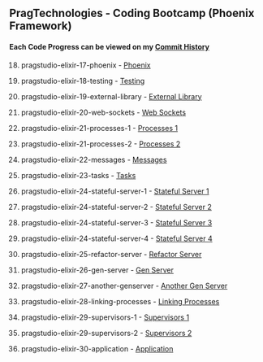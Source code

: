 ## PragTechnologies - Coding Bootcamp (Phoenix Framework)

#### Each Code Progress can be viewed on my [Commit History]()

18. pragstudio-elixir-17-phoenix - [Phoenix]()

19. pragstudio-elixir-18-testing - [Testing]()

20. pragstudio-elixir-19-external-library - [External Library]()

21. pragstudio-elixir-20-web-sockets - [Web Sockets]()

22. pragstudio-elixir-21-processes-1 - [Processes 1]()

23. pragstudio-elixir-21-processes-2 - [Processes 2]()

24. pragstudio-elixir-22-messages - [Messages]()

25. pragstudio-elixir-23-tasks - [Tasks]()

26. pragstudio-elixir-24-stateful-server-1 - [Stateful Server 1]()

27. pragstudio-elixir-24-stateful-server-2 - [Stateful Server 2]()

28. pragstudio-elixir-24-stateful-server-3 - [Stateful Server 3]()

29. pragstudio-elixir-24-stateful-server-4 - [Stateful Server 4]()

30. pragstudio-elixir-25-refactor-server - [Refactor Server]()

31. pragstudio-elixir-26-gen-server - [Gen Server]()

32. pragstudio-elixir-27-another-genserver - [Another Gen Server]()

33. pragstudio-elixir-28-linking-processes - [Linking Processes]()

34. pragstudio-elixir-29-supervisors-1 - [Supervisors 1]()

35. pragstudio-elixir-29-supervisors-2 - [Supervisors 2]()

36. pragstudio-elixir-30-application - [Application]()
